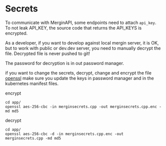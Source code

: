 # Secrets

To communicate with MerginAPI, some endpoints need to attach `api_key`. To not leak API_KEY,
the source code that returns the API_KEYS is encrypted. 

As a developer, if you want to develop against local mergin server, it is OK, but to 
work with public or dev.dev server, you need to manually decrypt the file. Decrypted file is never 
pushed to git!

The password for decryption is in out password manager.

if you want to change the secrets, decrypt, change and encrypt the file 
[openssl](http://stackoverflow.com/questions/16056135/ddg#16056298)
make sure you update the keys in password manager and in the kubernetes
manifest files.

encrypt
```
cd app/
openssl aes-256-cbc -in merginsecrets.cpp -out merginsecrets.cpp.enc -md md5
```

decrypt
```
cd app/
openssl aes-256-cbc -d -in merginsecrets.cpp.enc -out merginsecrets.cpp -md md5
```

